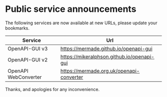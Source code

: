# Public service announcements

The following services are now available at new URLs, please update your
bookmarks.

|Service|Url|
|---|---|
|OpenAPI-GUI v3|https://mermade.github.io/openapi-gui|
|OpenAPI-GUI v2|https://mikeralphson.github.io/openapi-gui|
|OpenAPI WebConverter|https://mermade.org.uk/openapi-converter|

Thanks, and apologies for any inconvenience.
